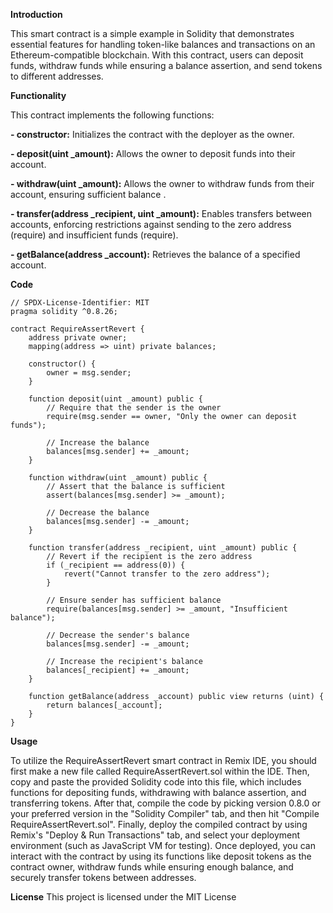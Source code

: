 **Introduction**

This smart contract is a simple example in Solidity that demonstrates essential features for handling token-like balances and transactions on an Ethereum-compatible blockchain. With this contract, users can deposit funds, withdraw funds while ensuring a balance assertion, and send tokens to different addresses.

**Functionality**

This contract implements the following functions:

**- constructor:** Initializes the contract with the deployer as the owner.

**- deposit(uint _amount):** Allows the owner to deposit funds into their account.

**- withdraw(uint _amount):** Allows the owner to withdraw funds from their account, ensuring sufficient balance .

**- transfer(address _recipient, uint _amount):** Enables transfers between accounts, enforcing restrictions against sending to the zero address (require) and insufficient funds (require).

**- getBalance(address _account):** Retrieves the balance of a specified account.

**Code**

```
// SPDX-License-Identifier: MIT
pragma solidity ^0.8.26;

contract RequireAssertRevert {
    address private owner;
    mapping(address => uint) private balances;

    constructor() {
        owner = msg.sender;
    }

    function deposit(uint _amount) public {
        // Require that the sender is the owner
        require(msg.sender == owner, "Only the owner can deposit funds");

        // Increase the balance
        balances[msg.sender] += _amount;
    }

    function withdraw(uint _amount) public {
        // Assert that the balance is sufficient
        assert(balances[msg.sender] >= _amount);

        // Decrease the balance
        balances[msg.sender] -= _amount;
    }

    function transfer(address _recipient, uint _amount) public {
        // Revert if the recipient is the zero address
        if (_recipient == address(0)) {
            revert("Cannot transfer to the zero address");
        }

        // Ensure sender has sufficient balance
        require(balances[msg.sender] >= _amount, "Insufficient balance");

        // Decrease the sender's balance
        balances[msg.sender] -= _amount;

        // Increase the recipient's balance
        balances[_recipient] += _amount;
    }

    function getBalance(address _account) public view returns (uint) {
        return balances[_account];
    }
}
```

**Usage**

To utilize the RequireAssertRevert smart contract in Remix IDE, you should first make a new file called RequireAssertRevert.sol within the IDE. Then, copy and paste the provided Solidity code into this file, which includes functions for depositing funds, withdrawing with balance assertion, and transferring tokens. After that, compile the code by picking version 0.8.0 or your preferred version in the "Solidity Compiler" tab, and then hit "Compile RequireAssertRevert.sol". Finally, deploy the compiled contract by using Remix's "Deploy & Run Transactions" tab, and select your deployment environment (such as JavaScript VM for testing). Once deployed, you can interact with the contract by using its functions like deposit tokens as the contract owner, withdraw funds while ensuring enough balance, and securely transfer tokens between addresses.

**License** This project is licensed under the MIT License 
